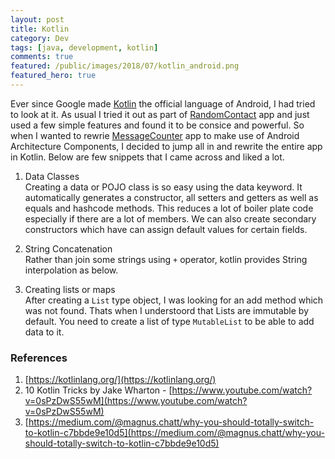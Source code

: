 ```yaml
---
layout: post
title: Kotlin
category: Dev
tags: [java, development, kotlin]
comments: true
featured: /public/images/2018/07/kotlin_android.png
featured_hero: true
---
```

Ever since Google made [Kotlin](https://kotlinlang.org/) the official language of Android, I had tried to look at it. As usual I tried it out as part of [RandomContact](http://midhunhk.github.io/random-contact/) app 
and just used a few simple features and found it to be consice and powerful. So when I wanted to rewrie [MessageCounter](http://midhunhk.github.io/message-counter/) app to make use of Android 
Architecture Components, I decided to jump all in and rewrite the entire app in Kotlin. Below are few snippets that I came across and liked a lot.

<!-- more -->
1. Data Classes  
Creating a data or POJO class is so easy using the data keyword. It automatically generates a constructor, all setters and getters 
as well as equals and hashcode methods. This reduces a lot of boiler plate code especially if there are a lot of members. We can also create secondary 
constructors which have can assign default values for certain fields.

<script src="https://gist.github.com/midhunhk/ff8ac0924436473a9b2d0daba536749a.js"></script>

2. String Concatenation  
Rather than join some strings using `+` operator, kotlin provides String interpolation as below.

<script src="https://gist.github.com/midhunhk/83203b4921008bb22feea327e47deefb.js"></script>

3. Creating lists or maps  
After creating a `List` type object, I was looking for an add method which was not found. Thats when I understoord that Lists are immutable by default.
You need to create a list of type `MutableList` to be able to add data to it.

<script src="https://gist.github.com/midhunhk/88f62b3275be8b685355a0ac33045dfa.js"></script>

### References
1. [https://kotlinlang.org/](https://kotlinlang.org/)
2. 10 Kotlin Tricks by Jake Wharton - [https://www.youtube.com/watch?v=0sPzDwS55wM](https://www.youtube.com/watch?v=0sPzDwS55wM)
3. [https://medium.com/@magnus.chatt/why-you-should-totally-switch-to-kotlin-c7bbde9e10d5](https://medium.com/@magnus.chatt/why-you-should-totally-switch-to-kotlin-c7bbde9e10d5)
